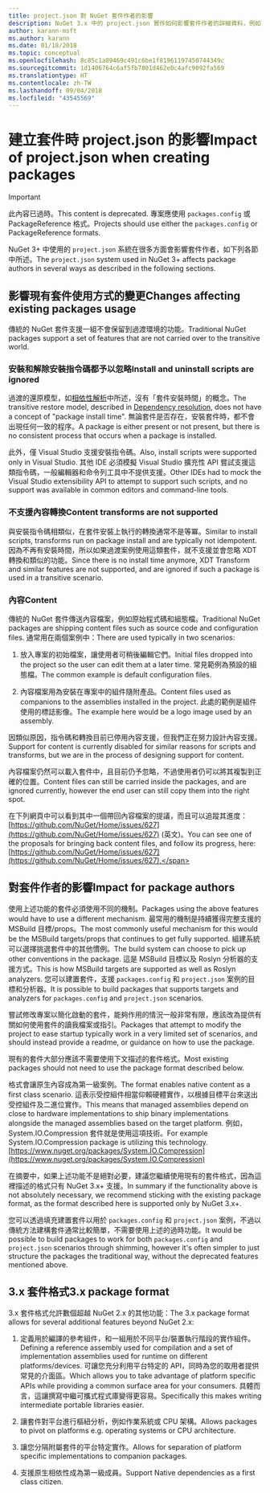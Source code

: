 ```yaml
---
title: project.json 對 NuGet 套件作者的影響
description: NuGet 3.x 中的 project.json 實作如何影響套件作者的詳細資料，例如不支援的功能、內容以及套件格式。
author: karann-msft
ms.author: karann
ms.date: 01/18/2018
ms.topic: conceptual
ms.openlocfilehash: 8c85c1a89469c491c6be1f81961197450744349c
ms.sourcegitcommit: 1d1406764c6af5fb7801d462e0c4afc9092fa569
ms.translationtype: HT
ms.contentlocale: zh-TW
ms.lasthandoff: 09/04/2018
ms.locfileid: "43545569"
---
```

# <a name="impact-of-projectjson-when-creating-packages"></a><span data-ttu-id="985e8-103">建立套件時 project.json 的影響</span><span class="sxs-lookup"><span data-stu-id="985e8-103">Impact of project.json when creating packages</span></span>

> [!Important]
> <span data-ttu-id="985e8-104">此內容已過時。</span><span class="sxs-lookup"><span data-stu-id="985e8-104">This content is deprecated.</span></span> <span data-ttu-id="985e8-105">專案應使用 `packages.config` 或 PackageReference 格式。</span><span class="sxs-lookup"><span data-stu-id="985e8-105">Projects should use either the `packages.config` or PackageReference formats.</span></span>

<span data-ttu-id="985e8-106">NuGet 3+ 中使用的 `project.json` 系統在很多方面會影響套件作者，如下列各節中所述。</span><span class="sxs-lookup"><span data-stu-id="985e8-106">The `project.json` system used in NuGet 3+ affects package authors in several ways as described in the following sections.</span></span>

## <a name="changes-affecting-existing-packages-usage"></a><span data-ttu-id="985e8-107">影響現有套件使用方式的變更</span><span class="sxs-lookup"><span data-stu-id="985e8-107">Changes affecting existing packages usage</span></span>

<span data-ttu-id="985e8-108">傳統的 NuGet 套件支援一組不會保留到過渡環境的功能。</span><span class="sxs-lookup"><span data-stu-id="985e8-108">Traditional NuGet packages support a set of features that are not carried over to the transitive world.</span></span>

### <a name="install-and-uninstall-scripts-are-ignored"></a><span data-ttu-id="985e8-109">安裝和解除安裝指令碼都予以忽略</span><span class="sxs-lookup"><span data-stu-id="985e8-109">Install and uninstall scripts are ignored</span></span>

<span data-ttu-id="985e8-110">過渡的還原模型，如[相依性解析](../consume-packages/dependency-resolution.md#dependency-resolution-with-packagereference)中所述，沒有「套件安裝時間」的概念。</span><span class="sxs-lookup"><span data-stu-id="985e8-110">The transitive restore model, described in [Dependency resolution](../consume-packages/dependency-resolution.md#dependency-resolution-with-packagereference), does not have a concept of "package install time".</span></span> <span data-ttu-id="985e8-111">無論套件是否存在，安裝套件時，都不會出現任何一致的程序。</span><span class="sxs-lookup"><span data-stu-id="985e8-111">A package is either present or not present, but there is no consistent process that occurs when a package is installed.</span></span>

<span data-ttu-id="985e8-112">此外，僅 Visual Studio 支援安裝指令碼。</span><span class="sxs-lookup"><span data-stu-id="985e8-112">Also, install scripts were supported only in Visual Studio.</span></span> <span data-ttu-id="985e8-113">其他 IDE 必須模擬 Visual Studio 擴充性 API 嘗試支援這類指令碼，一般編輯器和命令列工具中不提供支援。</span><span class="sxs-lookup"><span data-stu-id="985e8-113">Other IDEs had to mock the Visual Studio extensibility API to attempt to support such scripts, and no support was available in common editors and command-line tools.</span></span>

### <a name="content-transforms-are-not-supported"></a><span data-ttu-id="985e8-114">不支援內容轉換</span><span class="sxs-lookup"><span data-stu-id="985e8-114">Content transforms are not supported</span></span>

<span data-ttu-id="985e8-115">與安裝指令碼相類似，在套件安裝上執行的轉換通常不是等冪。</span><span class="sxs-lookup"><span data-stu-id="985e8-115">Similar to install scripts, transforms run on package install and are typically not idempotent.</span></span> <span data-ttu-id="985e8-116">因為不再有安裝時間，所以如果過渡案例使用這類套件，就不支援並會忽略 XDT 轉換和類似的功能。</span><span class="sxs-lookup"><span data-stu-id="985e8-116">Since there is no install time anymore, XDT Transform and similar features are not supported, and are ignored if such a package is used in a transitive scenario.</span></span>

### <a name="content"></a><span data-ttu-id="985e8-117">內容</span><span class="sxs-lookup"><span data-stu-id="985e8-117">Content</span></span>

<span data-ttu-id="985e8-118">傳統的 NuGet 套件傳送內容檔案，例如原始程式碼和組態檔。</span><span class="sxs-lookup"><span data-stu-id="985e8-118">Traditional NuGet packages are shipping content files such as source code and configuration files.</span></span> <span data-ttu-id="985e8-119">通常用在兩個案例中：</span><span class="sxs-lookup"><span data-stu-id="985e8-119">There are used typically in two scenarios:</span></span>

1. <span data-ttu-id="985e8-120">放入專案的初始檔案，讓使用者可稍後編輯它們。</span><span class="sxs-lookup"><span data-stu-id="985e8-120">Initial files dropped into the project so the user can edit them at a later time.</span></span> <span data-ttu-id="985e8-121">常見範例為預設的組態檔。</span><span class="sxs-lookup"><span data-stu-id="985e8-121">The common example is default configuration files.</span></span>

1. <span data-ttu-id="985e8-122">內容檔案用為安裝在專案中的組件隨附產品。</span><span class="sxs-lookup"><span data-stu-id="985e8-122">Content files used as companions to the assemblies installed in the project.</span></span> <span data-ttu-id="985e8-123">此處的範例是組件使用的標誌影像。</span><span class="sxs-lookup"><span data-stu-id="985e8-123">The example here would be a logo image used by an assembly.</span></span>

<span data-ttu-id="985e8-124">因類似原因，指令碼和轉換目前已停用內容支援，但我們正在努力設計內容支援。</span><span class="sxs-lookup"><span data-stu-id="985e8-124">Support for content is currently disabled for similar reasons for scripts and transforms, but we are in the process of designing support for content.</span></span>

<span data-ttu-id="985e8-125">內容檔案仍然可以載入套件中，且目前仍予忽略，不過使用者仍可以將其複製到正確的位置。</span><span class="sxs-lookup"><span data-stu-id="985e8-125">Content files can still be carried inside the packages, and are ignored currently, however the end user can still copy them into the right spot.</span></span>

<span data-ttu-id="985e8-126">在下列網頁中可以看到其中一個帶回內容檔案的提議，而且可以追蹤其進度：[https://github.com/NuGet/Home/issues/627](https://github.com/NuGet/Home/issues/627) \(英文\)。</span><span class="sxs-lookup"><span data-stu-id="985e8-126">You can see one of the proposals for bringing back content files, and follow its progress, here: [https://github.com/NuGet/Home/issues/627](https://github.com/NuGet/Home/issues/627).</span></span>

## <a name="impact-for-package-authors"></a><span data-ttu-id="985e8-127">對套件作者的影響</span><span class="sxs-lookup"><span data-stu-id="985e8-127">Impact for package authors</span></span>

<span data-ttu-id="985e8-128">使用上述功能的套件必須使用不同的機制。</span><span class="sxs-lookup"><span data-stu-id="985e8-128">Packages using the above features would have to use a different mechanism.</span></span> <span data-ttu-id="985e8-129">最常用的機制是持續獲得完整支援的 MSBuild 目標/props。</span><span class="sxs-lookup"><span data-stu-id="985e8-129">The most commonly useful mechanism for this would be the MSBuild targets/props that continues to get fully supported.</span></span> <span data-ttu-id="985e8-130">組建系統可以選擇挑選套件中的其他慣例。</span><span class="sxs-lookup"><span data-stu-id="985e8-130">The build system can choose to pick up other conventions in the package.</span></span> <span data-ttu-id="985e8-131">這是 MSBuild 目標以及 Roslyn 分析器的支援方式。</span><span class="sxs-lookup"><span data-stu-id="985e8-131">This is how MSBuild targets are supported as well as Roslyn analyzers.</span></span> <span data-ttu-id="985e8-132">您可以建置套件，支援 `packages.config` 和 `project.json` 案例的目標和分析器。</span><span class="sxs-lookup"><span data-stu-id="985e8-132">It is possible to build packages that supports targets and analyzers for `packages.config` and `project.json` scenarios.</span></span>

<span data-ttu-id="985e8-133">嘗試修改專案以簡化啟動的套件，能夠作用的情況一般非常有限，應該改為提供有關如何使用套件的讀我檔案或指引。</span><span class="sxs-lookup"><span data-stu-id="985e8-133">Packages that attempt to modify the project to ease startup typically work in a very limited set of scenarios, and should instead provide a readme, or guidance on how to use the package.</span></span>

<span data-ttu-id="985e8-134">現有的套件大部分應該不需要使用下文描述的套件格式。</span><span class="sxs-lookup"><span data-stu-id="985e8-134">Most existing packages should not need to use the package format described below.</span></span>

<span data-ttu-id="985e8-135">格式會讓原生內容成為第一級案例。</span><span class="sxs-lookup"><span data-stu-id="985e8-135">The format enables native content as a first class scenario.</span></span> <span data-ttu-id="985e8-136">這表示受控組件相當仰賴硬體實作，以根據目標平台來送出受控組件及二進位實作。</span><span class="sxs-lookup"><span data-stu-id="985e8-136">This means that managed assemblies depend on close to hardware implementations to ship binary implementations alongside the managed assemblies based on the target platform.</span></span> <span data-ttu-id="985e8-137">例如，System.IO.Compression 套件就是使用這項技術。</span><span class="sxs-lookup"><span data-stu-id="985e8-137">For example System.IO.Compression package is utilizing this technology.</span></span> [https://www.nuget.org/packages/System.IO.Compression](https://www.nuget.org/packages/System.IO.Compression)

<span data-ttu-id="985e8-138">在摘要中，如果上述功能不是絕對必要，建議您繼續使用現有的套件格式，因為這裡描述的格式只有 NuGet 3.x+ 支援。</span><span class="sxs-lookup"><span data-stu-id="985e8-138">In summary if the functionality above is not absolutely necessary, we recommend sticking with the existing package format, as the format described here is supported only by NuGet 3.x+.</span></span>

<span data-ttu-id="985e8-139">您可以透過填充建置套件以用於 `packages.config` 和 `project.json` 案例，不過以傳統方法建構套件通常比較簡單，不需要使用上述的過時功能。</span><span class="sxs-lookup"><span data-stu-id="985e8-139">It would be possible to build packages to work for both `packages.config` and `project.json` scenarios through shimming, however it's often simpler to just structure the packages the traditional way, without the deprecated features mentioned above.</span></span>

## <a name="3x-package-format"></a><span data-ttu-id="985e8-140">3.x 套件格式</span><span class="sxs-lookup"><span data-stu-id="985e8-140">3.x package format</span></span>

<span data-ttu-id="985e8-141">3.x 套件格式允許數個超越 NuGet 2.x 的其他功能：</span><span class="sxs-lookup"><span data-stu-id="985e8-141">The 3.x package format allows for several additional features beyond NuGet 2.x:</span></span>

1. <span data-ttu-id="985e8-142">定義用於編譯的參考組件，和一組用於不同平台/裝置執行階段的實作組件。</span><span class="sxs-lookup"><span data-stu-id="985e8-142">Defining a reference assembly used for compilation and a set of implementation assemblies used for runtime on different platforms/devices.</span></span> <span data-ttu-id="985e8-143">可讓您充分利用平台特定的 API，同時為您的取用者提供常見的介面區。</span><span class="sxs-lookup"><span data-stu-id="985e8-143">Which allows you to take advantage of platform specific APIs while providing a common surface area for your consumers.</span></span> <span data-ttu-id="985e8-144">具體而言，這讓撰寫中繼可攜式程式庫變得更容易。</span><span class="sxs-lookup"><span data-stu-id="985e8-144">Specifically this makes writing intermediate portable libraries easier.</span></span>

1. <span data-ttu-id="985e8-145">讓套件對平台進行樞紐分析，例如作業系統或 CPU 架構。</span><span class="sxs-lookup"><span data-stu-id="985e8-145">Allows packages to pivot on platforms e.g. operating systems or CPU architecture.</span></span>

1. <span data-ttu-id="985e8-146">讓您分隔附屬套件的平台特定實作。</span><span class="sxs-lookup"><span data-stu-id="985e8-146">Allows for separation of platform specific implementations to companion packages.</span></span>

1. <span data-ttu-id="985e8-147">支援原生相依性成為第一級成員。</span><span class="sxs-lookup"><span data-stu-id="985e8-147">Support Native dependencies as a first class citizen.</span></span>
